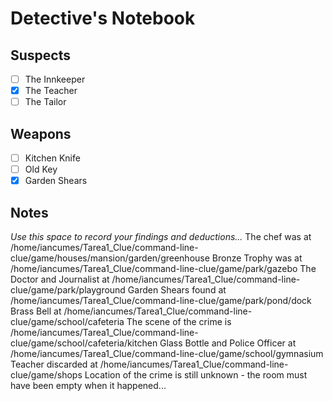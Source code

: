 # Detective's Notebook

## Suspects
- [ ] The Innkeeper
- [x] The Teacher
- [ ] The Tailor

## Weapons
- [ ] Kitchen Knife
- [ ] Old Key
- [x] Garden Shears

## Notes
*Use this space to record your findings and deductions...*
The chef was at /home/iancumes/Tarea1_Clue/command-line-clue/game/houses/mansion/garden/greenhouse
Bronze Trophy was at /home/iancumes/Tarea1_Clue/command-line-clue/game/park/gazebo
The Doctor and Journalist at /home/iancumes/Tarea1_Clue/command-line-clue/game/park/playground
Garden Shears found at /home/iancumes/Tarea1_Clue/command-line-clue/game/park/pond/dock
 Brass Bell at /home/iancumes/Tarea1_Clue/command-line-clue/game/school/cafeteria
 The scene of the crime is /home/iancumes/Tarea1_Clue/command-line-clue/game/school/cafeteria/kitchen
 Glass Bottle and Police Officer at /home/iancumes/Tarea1_Clue/command-line-clue/game/school/gymnasium
 Teacher discarded at /home/iancumes/Tarea1_Clue/command-line-clue/game/shops
Location of the crime is still unknown - the room must have been empty when it happened...
